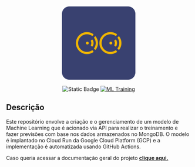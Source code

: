 <p align="center">
  <img src="assets/logo.png" alt="Logo" width="200" height="200">
</p>

<p align="center">
  <a>
    <img alt="Static Badge" src="https://img.shields.io/badge/IT-Indoor%20Tracking-F1B600?&logoColor=white&link=https%3A%2F%2Fgithub.com%2FIndoorTrackingTeam">
  </a>
  <a href="https://github.com/IndoorTrackingTeam/indoor-tracking-machine-learning/actions/workflows/train-model-prod.yaml">
    <img alt="ML Training" src="https://github.com/IndoorTrackingTeam/indoor-tracking-machine-learning/actions/workflows/train-model-prod.yaml/badge.svg?branch=main">
  </a>
</p>

## Descrição

Este repositório envolve a criação e o gerenciamento de um modelo de Machine Learning que é acionado via API para realizar o treinamento e fazer previsões com base nos dados armazenados no MongoDB. O modelo é implantado no Cloud Run da Google Cloud Platform (GCP) e a implementação é automatizada usando GitHub Actions.

Caso queria acessar a documentação geral do projeto [**clique aqui.**](https://indoortrackingteam.github.io/indoor-tracking-docs/docs/intro)